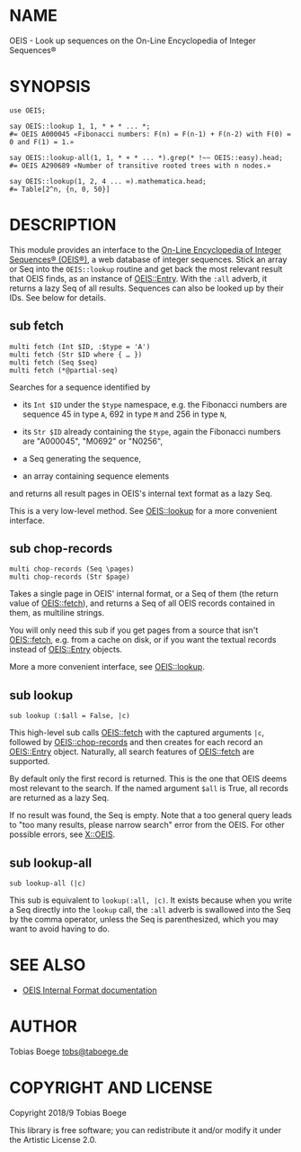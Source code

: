 NAME
====

OEIS - Look up sequences on the On-Line Encyclopedia of Integer Sequences®

SYNOPSIS
========

``` perl6
use OEIS;

say OEIS::lookup 1, 1, * + * ... *;
#= OEIS A000045 «Fibonacci numbers: F(n) = F(n-1) + F(n-2) with F(0) = 0 and F(1) = 1.»

say OEIS::lookup-all(1, 1, * + * ... *).grep(* !~~ OEIS::easy).head;
#= OEIS A290689 «Number of transitive rooted trees with n nodes.»

say OEIS::lookup(1, 2, 4 ... ∞).mathematica.head;
#= Table[2^n, {n, 0, 50}]
```

DESCRIPTION
===========

This module provides an interface to the [On-Line Encyclopedia of Integer Sequences® (OEIS®)](https://oeis.org), a web database of integer sequences. Stick an array or Seq into the `OEIS::lookup` routine and get back the most relevant result that OEIS finds, as an instance of [OEIS::Entry](OEIS::Entry). With the `:all` adverb, it returns a lazy Seq of all results. Sequences can also be looked up by their IDs. See below for details.

sub fetch
---------

``` perl6
multi fetch (Int $ID, :$type = 'A')
multi fetch (Str $ID where { … })
multi fetch (Seq $seq)
multi fetch (*@partial-seq)
```

Searches for a sequence identified by

  * its `Int $ID` under the `$type` namespace, e.g. the Fibonacci numbers are sequence 45 in type `A`, 692 in type `M` and 256 in type `N`,

  * its `Str $ID` already containing the `$type`, again the Fibonacci numbers are "A000045", "M0692" or "N0256",

  * a Seq generating the sequence,

  * an array containing sequence elements

and returns all result pages in OEIS's internal text format as a lazy Seq.

This is a very low-level method. See [OEIS::lookup](OEIS::lookup) for a more convenient interface.

sub chop-records
----------------

``` perl6
multi chop-records (Seq \pages)
multi chop-records (Str $page)
```

Takes a single page in OEIS' internal format, or a Seq of them (the return value of [OEIS::fetch](OEIS::fetch)), and returns a Seq of all OEIS records contained in them, as multiline strings.

You will only need this sub if you get pages from a source that isn't [OEIS::fetch](OEIS::fetch), e.g. from a cache on disk, or if you want the textual records instead of [OEIS::Entry](OEIS::Entry) objects.

More a more convenient interface, see [OEIS::lookup](OEIS::lookup).

sub lookup
----------

``` perl6
sub lookup (:$all = False, |c)
```

This high-level sub calls [OEIS::fetch](OEIS::fetch) with the captured arguments `|c`, followed by [OEIS::chop-records](OEIS::chop-records) and then creates for each record an [OEIS::Entry](OEIS::Entry) object. Naturally, all search features of [OEIS::fetch](OEIS::fetch) are supported.

By default only the first record is returned. This is the one that OEIS deems most relevant to the search. If the named argument `$all` is True, all records are returned as a lazy Seq.

If no result was found, the Seq is empty. Note that a too general query leads to "too many results, please narrow search" error from the OEIS. For other possible errors, see [X::OEIS](X::OEIS).

sub lookup-all
--------------

``` perl6
sub lookup-all (|c)
```

This sub is equivalent to `lookup(:all, |c)`. It exists because when you write a Seq directly into the `lookup` call, the `:all` adverb is swallowed into the Seq by the comma operator, unless the Seq is parenthesized, which you may want to avoid having to do.

SEE ALSO
========

- [OEIS Internal Format documentation](https://oeis.org/eishelp1.html)

AUTHOR
======

Tobias Boege <tobs@taboege.de>

COPYRIGHT AND LICENSE
=====================

Copyright 2018/9 Tobias Boege

This library is free software; you can redistribute it and/or modify it under the Artistic License 2.0.

